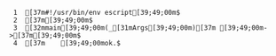      1	[37m#!/usr/bin/env escript[39;49;00m$
     2	[37m[39;49;00m$
     3	[32mmain[39;49;00m(_[31mArgs[39;49;00m)[37m [39;49;00m->[37m[39;49;00m$
     4	[37m    [39;49;00mok.$
